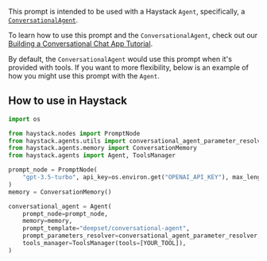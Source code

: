 This prompt is intended to be used with a Haystack `Agent`, specifically, a [`ConversationalAgent`](https://docs.haystack.deepset.ai/docs/agent#conversational-agent).

To learn how to use this prompt and the `ConversationalAgent`, check out our [Building a Conversational Chat App Tutorial](https://haystack.deepset.ai/tutorials/24_building_chat_app).

By default, the `ConversationalAgent` would use this prompt when it's provided with tools. If you want to more flexibility, below is an example of how you might use this prompt with the `Agent`.

## How to use in Haystack

```python
import os

from haystack.nodes import PromptNode
from haystack.agents.utils import conversational_agent_parameter_resolver
from haystack.agents.memory import ConversationMemory
from haystack.agents import Agent, ToolsManager

prompt_node = PromptNode(
    "gpt-3.5-turbo", api_key=os.environ.get("OPENAI_API_KEY"), max_length=256, stop_words=["Observation:"]
)
memory = ConversationMemory()

conversational_agent = Agent(
    prompt_node=prompt_node,
    memory=memory,
    prompt_template="deepset/conversational-agent",
    prompt_parameters_resolver=conversational_agent_parameter_resolver,
    tools_manager=ToolsManager(tools=[YOUR_TOOL]),
)
```